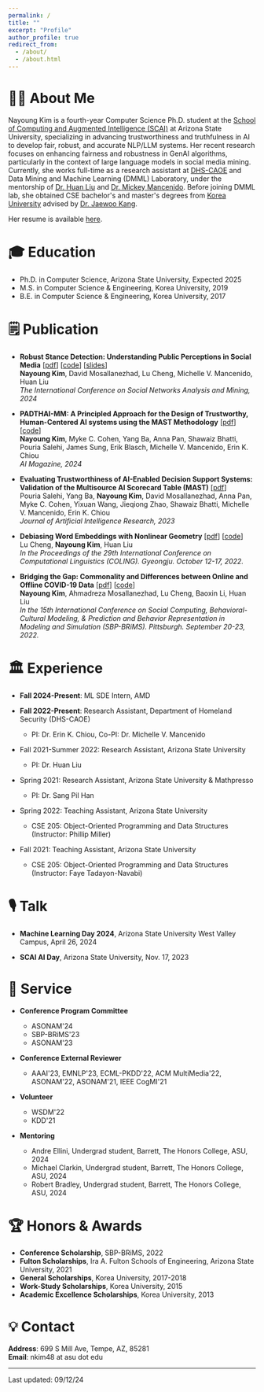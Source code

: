 ```yaml
---
permalink: /
title: ""
excerpt: "Profile"
author_profile: true
redirect_from: 
  - /about/
  - /about.html
---
```



# 👩‍💻 About Me
Nayoung Kim is a fourth-year Computer Science Ph.D. student at the [School of Computing and Augmented Intelligence (SCAI)](https://scai.engineering.asu.edu/) at Arizona State University, specializing in advancing trustworthiness and truthfulness in AI to develop fair, robust, and accurate NLP/LLM systems. Her recent research focuses on enhancing fairness and robustness in GenAI algorithms, particularly in the context of large language models in social media mining. Currently, she works full-time as a research assistant at [DHS-CAOE](https://caoe.asu.edu/) and Data Mining and Machine Learning (DMML) Laboratory, under the mentorship of [Dr. Huan Liu](https://scholar.google.com/citations?hl=en&user=Dzf46C8AAAAJ) and [Dr. Mickey Mancenido](https://scholar.google.com/citations?user=f_0QDJUAAAAJ&hl=en). Before joining DMML lab, she obtained CSE bachelor's and master's degrees from [Korea University](https://www.korea.edu/mbshome/mbs/en/index.do) advised by [Dr. Jaewoo Kang](https://dmis.korea.ac.kr/home).

Her resume is available [here](../files/NayoungKim_Resume_2024.pdf).


🎓 Education
======
* Ph.D. in Computer Science, Arizona State University, Expected 2025
* M.S. in Computer Science & Engineering, Korea University, 2019
* B.E. in Computer Science & Engineering, Korea University, 2017

🗒️ Publication
======

- **Robust Stance Detection: Understanding Public Perceptions in Social Media** [[pdf](https://browse.arxiv.org/pdf/2309.15176.pdf)] [[code](https://github.com/Davood-M/RobustStanceDet)] [[slides](https://drive.google.com/file/d/1RtgulFR78yQ-OGqjv2FrbUC0vTiJgyEU/view?usp=drive_link)]\
**Nayoung Kim**, David Mosallanezhad, Lu Cheng, Michelle V. Mancenido, Huan Liu \
*The International Conference on Social Networks Analysis and Mining, 2024* 

- **PADTHAI-MM: A Principled Approach for the Design of Trustworthy, Human-Centered AI systems using the MAST Methodology** [[pdf](https://arxiv.org/pdf/2401.13850.pdf)]  [[code](https://github.com/nayoungkim94/PADTHAI-MM)]\
**Nayoung Kim**, Myke C. Cohen, Yang Ba, Anna Pan, Shawaiz Bhatti, Pouria Salehi, James Sung, Erik Blasch, Michelle V. Mancenido, Erin K. Chiou \
*AI Magazine, 2024*

- **Evaluating Trustworthiness of AI-Enabled Decision Support Systems: Validation of the Multisource AI Scorecard Table (MAST)** [[pdf](https://arxiv.org/pdf/2311.18040.pdf)]\
Pouria Salehi, Yang Ba, **Nayoung Kim**, David Mosallanezhad, Anna Pan, Myke C. Cohen, Yixuan Wang, Jieqiong Zhao, Shawaiz Bhatti, Michelle V. Mancenido, Erin K. Chiou \
*Journal of Artificial Intelligence Research, 2023*

- **Debiasing Word Embeddings with Nonlinear Geometry** [[pdf](https://arxiv.org/pdf/2208.13899.pdf)] [[code](https://github.com/GitHubLuCheng/Implementation-of-JoSEC-COLING-22)]\
Lu Cheng, **Nayoung Kim**, Huan Liu \
*In the Proceedings of the 29th International Conference on Computational Linguistics (COLING). Gyeongju. October 12-17, 2022.*

- **Bridging the Gap: Commonality and Differences between Online and Offline COVID-19 Data** [[pdf](https://arxiv.org/pdf/2208.03907.pdf)] [[code](https://github.com/nayoungkim94/Bridging-the-Gap)]\
**Nayoung Kim**, Ahmadreza Mosallanezhad, Lu Cheng, Baoxin Li, Huan Liu \
*In the 15th International Conference on Social Computing, Behavioral-Cultural Modeling, & Prediction and Behavior Representation in Modeling and Simulation (SBP-BRiMS). Pittsburgh. September 20-23, 2022.*

🏛️ Experience
======
* **Fall 2024-Present**: ML SDE Intern, AMD

* **Fall 2022-Present**: Research Assistant, Department of Homeland Security (DHS-CAOE)
  * PI: Dr. Erin K. Chiou, Co-PI: Dr. Michelle V. Mancenido

* Fall 2021-Summer 2022: Research Assistant, Arizona State University
  * PI: Dr. Huan Liu

* Spring 2021: Research Assistant, Arizona State University & Mathpresso
  * PI: Dr. Sang Pil Han

* Spring 2022: Teaching Assistant, Arizona State University
  * CSE 205: Object-Oriented Programming and Data Structures (Instructor: Phillip Miller)

* Fall 2021: Teaching Assistant, Arizona State University
  * CSE 205: Object-Oriented Programming and Data Structures (Instructor: Faye Tadayon-Navabi)

🎙️ Talk
======
* **Machine Learning Day 2024**, Arizona State University West Valley Campus, April 26, 2024

* **SCAI AI Day**, Arizona State University, Nov. 17, 2023


🏢 Service
======
* **Conference Program Committee**
  * ASONAM'24
  * SBP-BRiMS'23
  * ASONAM'23


* **Conference External Reviewer**
  * AAAI'23, EMNLP'23, ECML-PKDD'22, ACM MultiMedia'22, ASONAM'22, ASONAM'21, IEEE CogMI'21


* **Volunteer**
  * WSDM'22
  * KDD'21 


* **Mentoring**
  * Andre Ellini, Undergrad student, Barrett, The Honors College, ASU, 2024
  * Michael Clarkin, Undergrad student, Barrett, The Honors College, ASU, 2024
  * Robert Bradley, Undergrad student, Barrett, The Honors College, ASU, 2024



🏆 Honors & Awards
======
* **Conference Scholarship**, SBP-BRiMS, 2022
* **Fulton Scholarships**, Ira A. Fulton Schools of Engineering, Arizona State University, 2021
* **General Scholarships**, Korea University, 2017-2018
* **Work-Study Scholarships**, Korea University, 2015
* **Academic Excellence Scholarships**, Korea University, 2013


💡 Contact
=====
**Address**: 699 S Mill Ave, Tempe, AZ, 85281 \
**Email**: nkim48 at asu dot edu


------
Last updated: 09/12/24

